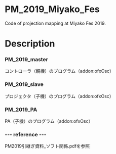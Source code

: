 # PM_2019_Miyako_Fes
 Code of projection mapping at Miyako Fes 2019.

# Description
### PM_2019_master
 コントローラ（親機）のプログラム（addon:ofxOsc）

### PM_2019_slave
 プロジェクタ（子機）のプログラム（addon:ofxOsc）
 
### PM_2019_PA
 PA（子機）のプログラム（addon:ofxOsc）
 
### --- reference ---
 PM2019引継ぎ資料_ソフト関係.pdfを参照
